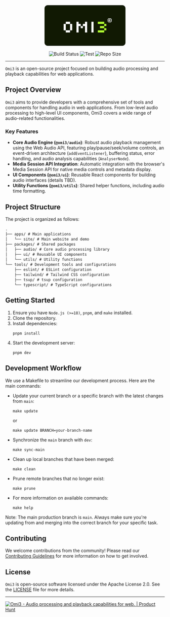 <div align="center">
  <img src="./logo.svg" alt="Logo Omi3"/>

  <p align="center">
    <img src="https://img.shields.io/github/actions/workflow/status/xyhomi3/omi3/build.yml?branch=main&label=build" alt="Build Status"/>
    <img src="https://img.shields.io/github/actions/workflow/status/xyhomi3/omi3/test.yml?branch=main&label=test" alt="Test"/>
    <img src="https://img.shields.io/github/repo-size/xyhomi3/omi3" alt="Repo Size"/>
  </p>
</div>

---

`Omi3` is an open-source project focused on building audio processing and playback capabilities for web applications.

## Project Overview

`Omi3` aims to provide developers with a comprehensive set of tools and components for handling audio in web applications. From low-level audio processing to high-level UI components, Omi3 covers a wide range of audio-related functionalities.

### Key Features

- **Core Audio Engine (`@omi3/audio`)**: Robust audio playback management using the Web Audio API, featuring play/pause/seek/volume controls, an event-driven architecture (`addEventListener`), buffering status, error handling, and audio analysis capabilities (`AnalyserNode`).
- **Media Session API Integration**: Automatic integration with the browser's Media Session API for native media controls and metadata display.
- **UI Components (`@omi3/ui`)**: Reusable React components for building audio interfaces (details TBD).
- **Utility Functions (`@omi3/utils`)**: Shared helper functions, including audio time formatting.

## Project Structure

The project is organized as follows:

```
.
├── apps/ # Main applications
│   └── site/ # Main website and demo
├── packages/ # Shared packages
│   ├── audio/ # Core audio processing library
│   ├── ui/ # Reusable UI components
│   └── utils/ # Utility functions
└── tools/ # Development tools and configurations
    ├── eslint/ # ESLint configuration
    ├── tailwind/ # Tailwind CSS configuration
    ├── tsup/ # tsup configuration
    └── typescript/ # TypeScript configurations
```

## Getting Started

1. Ensure you have `Node.js (>=18)`, `pnpm`, and `make` installed.
2. Clone the repository.
3. Install dependencies:
   ```
   pnpm install
   ```
4. Start the development server:
   ```
   pnpm dev
   ```

## Development Workflow

We use a Makefile to streamline our development process. Here are the main commands:

- Update your current branch or a specific branch with the latest changes from `main`:

  ```
  make update
  ```

  or

  ```
  make update BRANCH=your-branch-name
  ```

- Synchronize the `main` branch with `dev`:

  ```
  make sync-main
  ```

- Clean up local branches that have been merged:

  ```
  make clean
  ```

- Prune remote branches that no longer exist:

  ```
  make prune
  ```

- For more information on available commands:
  ```
  make help
  ```

Note: The main production branch is `main`. Always make sure you're updating from and merging into the correct branch for your specific task.

## Contributing

We welcome contributions from the community! Please read our [Contributing Guidelines](CONTRIBUTING.md) for more information on how to get involved.

## License

`Omi3` is open-source software licensed under the Apache License 2.0. See the [LICENSE](LICENSE) file for more details.

---

<a href="https://www.producthunt.com/posts/omi3?embed=true&utm_source=badge-featured&utm_medium=badge&utm_souce=badge-omi3" target="_blank"><img src="https://api.producthunt.com/widgets/embed-image/v1/featured.svg?post_id=487676&theme=light" alt="Omi3 - Audio&#0032;processing&#0032;and&#0032;playback&#0032;capabilities&#0032;for&#0032;web&#0046; | Product Hunt" width="256" height="64" /></a>
